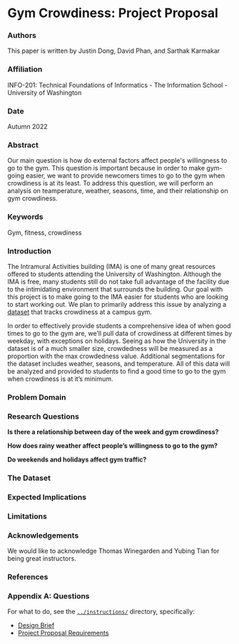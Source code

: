 # Gym Crowdiness: Project Proposal

### Authors
This paper is written by Justin Dong, David Phan, and Sarthak Karmakar

### Affiliation
INFO-201: Technical Foundations of Informatics - The Information School - University of Washington

### Date
Autumn 2022

### Abstract
Our main question is how do external factors affect people's willingness to go to the gym. This question is important because in order to make gym-going easier, we want to provide newcomers times to go to the gym when crowdiness is at its least. To address this question, we will perform an analysis on teamperature, weather, seasons, time, and their relationship on gym crowdiness. 

### Keywords
Gym, fitness, crowdiness 

### Introduction
The Intramural Activities building (IMA)  is one of many great resources offered to students attending the University of Washington. Although the IMA is free, many students still do not take full advantage of the facility due to the intimidating environment that surrounds the building. Our goal with this project is to make going to the IMA easier for students who are looking to start working out. We plan to primarily address this issue by analyzing a [dataset](https://www.kaggle.com/datasets/nsrose7224/crowdedness-at-the-campus-gym?datasetId=527) that tracks crowdiness at a campus gym. 

In order to effectively provide students a comprehensive idea of when good times to go to the gym are, we’ll pull data of crowdiness at different times by weekday, with exceptions on holidays. Seeing as how the University in the dataset is of a much smaller size, crowdedness will be measured as a proportion with the max crowdedness value. Additional segmentations for the dataset includes weather, seasons, and temperature. All of this data will be analyzed and provided to students to find a good time to go to the gym when crowdiness is at it’s minimum. 

### Problem Domain

### Research Questions
**Is there a relationship between day of the week and gym crowdiness?**


**How does rainy weather affect people’s willingness to go to the gym?**

**Do weekends and holidays affect gym traffic?**

### The Dataset

### Expected Implications

### Limitations

### Acknowledgements
We would like to acknowledge Thomas Winegarden and Yubing Tian for being great instructors. 

### References

### Appendix A: Questions

For what to do, see the [`../instructions/`](../instructions/) directory, specifically: 

* [Design Brief](../instructions/project-design-brief.pdf)
* [Project Proposal Requirements](../instructions/p01-proposal-requirements.md)
